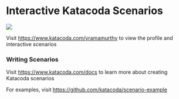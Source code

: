 # Interactive Katacoda Scenarios

[![](http://shields.katacoda.com/katacoda/yramamurthy/count.svg)](https://www.katacoda.com/yramamurthy "Get your profile on Katacoda.com")

Visit https://www.katacoda.com/yramamurthy to view the profile and interactive scenarios

### Writing Scenarios
Visit https://www.katacoda.com/docs to learn more about creating Katacoda scenarios

For examples, visit https://github.com/katacoda/scenario-example
